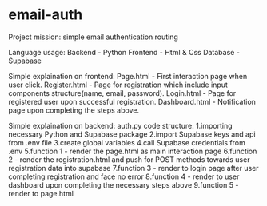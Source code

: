# email-auth
Project mission: simple email authentication routing

Language usage:
Backend - Python
Frontend - Html & Css
Database - Supabase

Simple explaination on frontend:
Page.html - First interaction page when user click.
Register.html - Page for registration which include input components structure(name, email, password).
Login.html - Page for registered user upon successful registration.
Dashboard.html - Notification page upon completing the steps above.

Simple explaination on backend:
auth.py code structure:
  1.importing necessary Python and Supabase package
  2.import Supabase keys and api from .env file
  3.create global variables
  4.call Supabase credentials from .env
  5.function 1 - render the page.html as main interaction page
  6.function 2 - render the registration.html and push for POST methods towards user registration data into supabase
  7.function 3 - render to login page after user completing registration and face no error
  8.function 4 - render to user dashboard upon completing the necessary steps above
  9.function 5 - render to page.html



